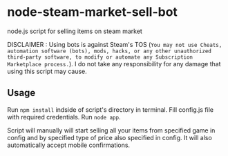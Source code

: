 # node-steam-market-sell-bot
node.js script for selling items on steam market

DISCLAIMER : Using bots is against Steam's TOS (```You may not use Cheats, automation software (bots), mods, hacks, or any other unauthorized third-party software, to modify or automate any Subscription Marketplace process.```). I do not take any responsibility for any damage that using this script may cause.

## Usage
Run ```npm install``` indside of script's directory in terminal.
Fill config.js file with required credentials. 
Run ```node app```.

Script will manually will start selling all your items from specified game in config and by specified type of price also specified in config. It will also automatically accept mobile confirmations.